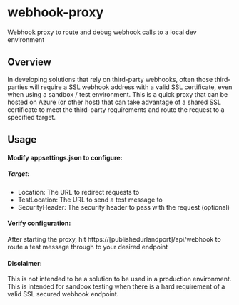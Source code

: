 # webhook-proxy
Webhook proxy to route and debug webhook calls to a local dev environment

## Overview
In developing solutions that rely on third-party webhooks, often those third-parties will require a SSL webhook address with a valid SSL certificate, even when using a sandbox / test environment.  This is a quick proxy that can be hosted on Azure (or other host) that can take advantage of a shared SSL certificate to meet the third-party requirements and route the request to a specified target.

## Usage
#### Modify appsettings.json to configure:
##### Target:
- Location: The URL to redirect requests to
- TestLocation: The URL to send a test message to
- SecurityHeader: The security header to pass with the request (optional)

#### Verify configuration:
After starting the proxy, hit https://[publishedurlandport]/api/webhook to route a test message through to your desired endpoint

#### Disclaimer:
This is not intended to be a solution to be used in a production environment.  This is intended for sandbox testing when there is a hard requirement of a valid SSL secured webhook endpoint.
